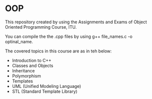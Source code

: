 # OOP

This repository created by using the Assignments and Exams of Object Oriented Programming Course, ITU.

You can compile the the .cpp files by using g++ file_names.c -o optinal_name.

The covered topics in this course are as in teh below:

- Introduction to C++
- Classes and Objects
- Inheritance
- Polymorphism
- Templates
- UML (Unified Modeling Language)
- STL (Standard Template Library)
